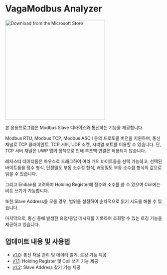 # VagaModbus Analyzer
<a href="https://apps.microsoft.com/store/detail/9pg8qtrlp62x?cid=github&mode=direct"><img src="https://learn.microsoft.com/en-us/windows/apps/images/new-badge-light.png" alt="Download from the Microsoft Store" width='320' /></a>

본 응용프로그램은 Modbus Slave 디바이스와 통신하는 기능을 제공합니다.  

Modbus RTU, Modbus TCP, Modbus ASCII 등의 프로토콜 버전을 지원하며, 통신 채널로 TCP 클라이언트, TCP 서버, UDP 소켓, 시리얼 포트를 이용할 수 있습니다. 단, TCP 서버 채널은 UWP 앱의 정책으로 인해 루프백 연결은 허용되지 않습니다.  

레지스터 데이터들은 마우스로 드래그하여 여러 개의 바이트들을 선택 가능하고, 선택된 바이트들을 정수 형식, 단정밀도 부동 소수점 형식, 배정밀도 부동 소수점 형식의 값으로 읽을 수 있습니다.  

그리고 Endian을 고려하여 Holding Register에 정수와 소수를 쓸 수 있으며 Coil에는 비트 쓰기가 가능합니다.  

또한 Slave Address를 모를 경우, 범위를 설정하여 순차적으로 읽기 시도를 해볼 수 있습니다.  

마지막으로, 통신 중에 발생한 요청/응답 메시지를 기록하여 조회할 수 있는 로깅 기능을 제공하고 있습니다.  

## 업데이트 내용 및 사용법
- [v1.0](https://blog.naver.com/vagabond-k/222488169575): 통신 채널 관리 및 데이터 읽기, 로깅 기능 제공
- [v1.1](https://blog.naver.com/vagabond-k/222619234580): Holding Register 및 Coil 쓰기 기능 제공
- [v1.2](https://blog.naver.com/vagabond-k/223948738205): Slave Address 찾기 기능 제공
